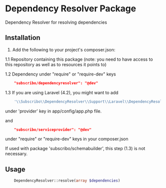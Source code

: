 # Dependency Resolver Package

Dependency Resolver for resolving dependencies

## Installation

1. Add the following to your project's composer.json:

1.1 Repository containing this package (note: you need to have access to this repository as well as to resources it points to)

1.2 Dependency under "require" or "require-dev" keys

```json
    "subscribo/dependencyresolver": "@dev"
```

1.3 If you are using Laravel (4.2), you might want to add

```php
    '\\Subscribo\\DependencyResolver\\Support\\Laravel\\DependencyResolverServiceProvider',
```

under 'provider' key in app/config/app.php file.

and

```json
    "subscribo/serviceprovider": "@dev"
```

under "require" or "require-dev" keys in your composer.json

If used with package 'subscribo/schemabuilder', this step (1.3) is not necessary.

## Usage

```php
    DependencyResolver::resolve(array $dependencies)
```
